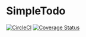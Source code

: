 # SimpleTodo

[![CircleCI](https://circleci.com/gh/Ochowo/SimpleTodo.svg?style=shield)](https://circleci.com/gh/Ochowo/simpleTodo)
[![Coverage Status](https://coveralls.io/repos/github/Ochowo/SimpleTodo/badge.svg?branch=ch-add-circleci-config)](https://coveralls.io/github/Ochowo/SimpleTodo?branch=ch-add-circleci-config)
